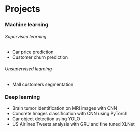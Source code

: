 # Projects
### Machine learning
###### Supervised learning

* Car price prediction 
* Customer churn prediction
###### Unsupervised learning

* Mall customers segmentation

### Deep learning
* Brain tumor identification on MRI images with CNN
* Concrete Images classification with CNN using PyTorch
* Car object detection using YOLO
* US Airlines Tweets analysis with GRU and fine tuned XLNet
